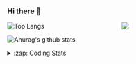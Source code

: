 ### Hi there 👋

<!--
**tao8687/tao8687** is a ✨ _special_ ✨ repository because its `README.md` (this file) appears on your GitHub profile.

Here are some ideas to get you started:

- 🔭 I’m currently working on ...
- 🌱 I’m currently learning ...
- 👯 I’m looking to collaborate on ...
- 🤔 I’m looking for help with ...
- 💬 Ask me about ...
- 📫 How to reach me: ...
- 😄 Pronouns: ...
- ⚡ Fun fact: ...
-->

<img align='right' src="https://media.giphy.com/media/M9gbBd9nbDrOTu1Mqx/giphy.gif" width="240">

  
![Top Langs](https://github-readme-stats.vercel.app/api/top-langs/?username=tao8687&layout=compact&title_color=23238E&text_color=A67D3D)

![Anurag's github stats](https://github-readme-stats.vercel.app/api?username=tao8687&show_icons=true&&text_color=A67D3D&title_color=23238E&show_icons=false&count_private=true&hide=stars)

<details>
  <summary>:zap: Coding Stats</summary>
  <br>
    
<!--START_SECTION:waka-->
![Code Time](http://img.shields.io/badge/Code%20Time-1%2C876%20hrs%2015%20mins-blue)

![Profile Views](http://img.shields.io/badge/Profile%20Views-0-blue)

**🐱 My GitHub Data** 

> 📦 1.5 MB Used in GitHub's Storage 
 > 
> 🏆 48 Contributions in the Year 2025
 > 
> 🚫 Not Opted to Hire
 > 
> 📜 62 Public Repositories 
 > 
> 🔑 24 Private Repositories 
 > 
**I'm an Early 🐤** 

```text
🌞 Morning                1651 commits        ██████████████████████░░░   88.57 % 
🌆 Daytime                90 commits          █░░░░░░░░░░░░░░░░░░░░░░░░   04.83 % 
🌃 Evening                119 commits         ██░░░░░░░░░░░░░░░░░░░░░░░   06.38 % 
🌙 Night                  4 commits           ░░░░░░░░░░░░░░░░░░░░░░░░░   00.21 % 
```
📅 **I'm Most Productive on Wednesday** 

```text
Monday                   268 commits         ████░░░░░░░░░░░░░░░░░░░░░   14.38 % 
Tuesday                  253 commits         ███░░░░░░░░░░░░░░░░░░░░░░   13.57 % 
Wednesday                324 commits         ████░░░░░░░░░░░░░░░░░░░░░   17.38 % 
Thursday                 248 commits         ███░░░░░░░░░░░░░░░░░░░░░░   13.30 % 
Friday                   264 commits         ████░░░░░░░░░░░░░░░░░░░░░   14.16 % 
Saturday                 258 commits         ███░░░░░░░░░░░░░░░░░░░░░░   13.84 % 
Sunday                   249 commits         ███░░░░░░░░░░░░░░░░░░░░░░   13.36 % 
```


📊 **This Week I Spent My Time On** 

```text
🕑︎ Time Zone: Asia/Shanghai

💬 Programming Languages: 
C++                      2 hrs 23 mins       █████████░░░░░░░░░░░░░░░░   36.72 % 
Prolog                   2 hrs               ████████░░░░░░░░░░░░░░░░░   30.81 % 
Other                    41 mins             ███░░░░░░░░░░░░░░░░░░░░░░   10.65 % 
Markdown                 39 mins             ███░░░░░░░░░░░░░░░░░░░░░░   10.16 % 
Python                   28 mins             ██░░░░░░░░░░░░░░░░░░░░░░░   07.17 % 

🔥 Editors: 
VS Code                  5 hrs 44 mins       ██████████████████████░░░   88.03 % 
Cursor                   46 mins             ███░░░░░░░░░░░░░░░░░░░░░░   11.97 % 

🐱‍💻 Projects: 
TM_RobotNavi             3 hrs 7 mins        ████████████░░░░░░░░░░░░░   47.85 % 
A-LOAM                   1 hr 32 mins        ██████░░░░░░░░░░░░░░░░░░░   23.68 % 
aloam_ws                 38 mins             ██░░░░░░░░░░░░░░░░░░░░░░░   09.73 % 
BossMatchJobHunter       28 mins             ██░░░░░░░░░░░░░░░░░░░░░░░   07.29 % 
rf2o_laser_odometry      22 mins             █░░░░░░░░░░░░░░░░░░░░░░░░   05.72 % 

💻 Operating System: 
Linux                    6 hrs 31 mins       █████████████████████████   100.00 % 
```

**I Mostly Code in C++** 

```text
C++                      11 repos            ████████░░░░░░░░░░░░░░░░░   32.35 % 
Python                   9 repos             ███████░░░░░░░░░░░░░░░░░░   26.47 % 
JavaScript               2 repos             █░░░░░░░░░░░░░░░░░░░░░░░░   05.88 % 
Batchfile                1 repo              █░░░░░░░░░░░░░░░░░░░░░░░░   02.94 % 
HTML                     1 repo              █░░░░░░░░░░░░░░░░░░░░░░░░   02.94 % 
```



**Timeline**

![Lines of Code chart](https://raw.githubusercontent.com/tao8687/tao8687/master/assets/bar_graph.png)


 Last Updated on 17/02/2025 01:42:41 UTC
<!--END_SECTION:waka-->
</details>

